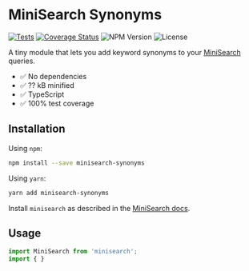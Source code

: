 # MiniSearch Synonyms

[![Tests](https://github.com/pazdera/minisearch-synonyms/actions/workflows/tests.yml/badge.svg)](https://github.com/pazdera/minisearch-synonyms/actions/workflows/tests.yml)
[![Coverage Status](https://coveralls.io/repos/github/pazdera/minisearch-synonyms/badge.svg?branch=main)](https://coveralls.io/github/pazdera/minisearch-synonyms?branch=main)
![NPM Version](https://img.shields.io/npm/v/minisearch-synonyms)
![License](https://img.shields.io/npm/l/minisearch-synonyms)

A tiny module that lets you add keyword synonyms to your [MiniSearch](https://github.com/lucaong/minisearch) queries.

* ✅ No dependencies
* ✅ ?? kB minified
* ✅ TypeScript
* ✅ 100% test coverage

## Installation

Using `npm`:

```bash
npm install --save minisearch-synonyms
```

Using `yarn`:

```bash
yarn add minisearch-synonyms
```

Install `minisearch` as described in the [MiniSearch docs](https://github.com/lucaong/minisearch#installation).

## Usage

```typescript
import MiniSearch from 'minisearch';
import { }
```
